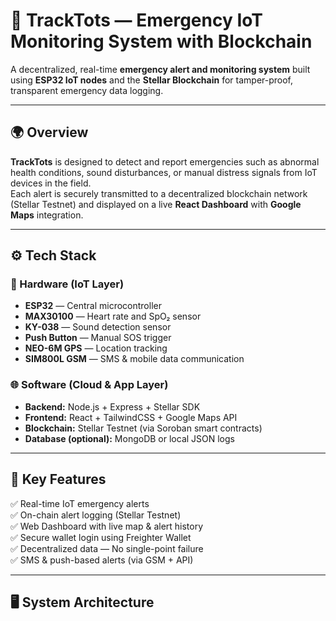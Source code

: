 # 🚨 TrackTots — Emergency IoT Monitoring System with Blockchain

A decentralized, real-time **emergency alert and monitoring system** built using **ESP32 IoT nodes** and the **Stellar Blockchain** for tamper-proof, transparent emergency data logging.

---

## 🌍 Overview

**TrackTots** is designed to detect and report emergencies such as abnormal health conditions, sound disturbances, or manual distress signals from IoT devices in the field.  
Each alert is securely transmitted to a decentralized blockchain network (Stellar Testnet) and displayed on a live **React Dashboard** with **Google Maps** integration.

---

## ⚙️ Tech Stack

### 🧠 Hardware (IoT Layer)
- **ESP32** — Central microcontroller  
- **MAX30100** — Heart rate and SpO₂ sensor  
- **KY-038** — Sound detection sensor  
- **Push Button** — Manual SOS trigger  
- **NEO-6M GPS** — Location tracking  
- **SIM800L GSM** — SMS & mobile data communication  

### 🌐 Software (Cloud & App Layer)
- **Backend:** Node.js + Express + Stellar SDK  
- **Frontend:** React + TailwindCSS + Google Maps API  
- **Blockchain:** Stellar Testnet (via Soroban smart contracts)  
- **Database (optional):** MongoDB or local JSON logs  

---

## 🔐 Key Features

✅ Real-time IoT emergency alerts  
✅ On-chain alert logging (Stellar Testnet)  
✅ Web Dashboard with live map & alert history  
✅ Secure wallet login using Freighter Wallet  
✅ Decentralized data — No single-point failure  
✅ SMS & push-based alerts (via GSM + API)  

---

## 🖥️ System Architecture

